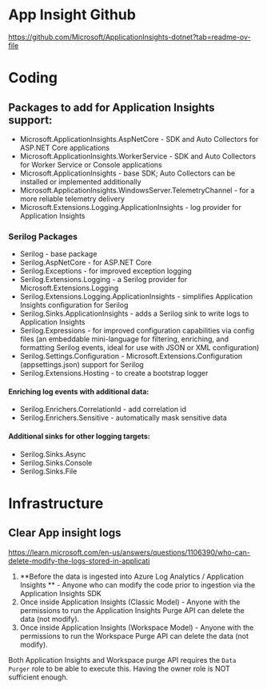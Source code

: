 # App Insight Github

https://github.com/Microsoft/ApplicationInsights-dotnet?tab=readme-ov-file

# Coding

## Packages to add for Application Insights support:

- Microsoft.ApplicationInsights.AspNetCore - SDK and Auto Collectors for ASP.NET Core applications
- Microsoft.ApplicationInsights.WorkerService - SDK and Auto Collectors for Worker Service or Console applications
- Microsoft.ApplicationInsights - base SDK; Auto Collectors can be installed or implemented additionally
- Microsoft.ApplicationInsights.WindowsServer.TelemetryChannel - for a more reliable telemetry delivery
- Microsoft.Extensions.Logging.ApplicationInsights - log provider for Application Insights

### Serilog Packages

- Serilog - base package
- Serilog.AspNetCore - for ASP.NET Core
- Serilog.Exceptions - for improved exception logging
- Serilog.Extensions.Logging - a Serilog provider for Microsoft.Extensions.Logging
- Serilog.Extensions.Logging.ApplicationInsights - simplifies Application Insights configuration for Serilog
- Serilog.Sinks.ApplicationInsights - adds a Serilog sink to write logs to Application Insights
- Serilog.Expressions - for improved configuration capabilities via config files (an embeddable mini-language for filtering, enriching, and formatting Serilog events, ideal for use with JSON or XML configuration)
- Serilog.Settings.Configuration - Microsoft.Extensions.Configuration (appsettings.json) support for Serilog
- Serilog.Extensions.Hosting - to create a bootstrap logger

#### Enriching log events with additional data:

- Serilog.Enrichers.CorrelationId - add correlation id
- Serilog.Enrichers.Sensitive - automatically mask sensitive data

#### Additional sinks for other logging targets:

- Serilog.Sinks.Async
- Serilog.Sinks.Console
- Serilog.Sinks.File

# Infrastructure

## Clear App insight logs

https://learn.microsoft.com/en-us/answers/questions/1106390/who-can-delete-modify-the-logs-stored-in-applicati

1. **Before the data is ingested into Azure Log Analytics / Application Insights ** - Anyone who can modify the code prior to ingestion via the Application Insights SDK
2. Once inside Application Insights (Classic Model) - Anyone with the permissions to run the Application Insights Purge API can delete the data (not modify).
3. Once inside Application Insights (Workspace Model) - Anyone with the permissions to run the Workspace Purge API can delete the data (not modify).

Both Application Insights and Workspace purge API requires the `Data Purger` role to be able to execute this. Having the owner role is NOT sufficient enough.
